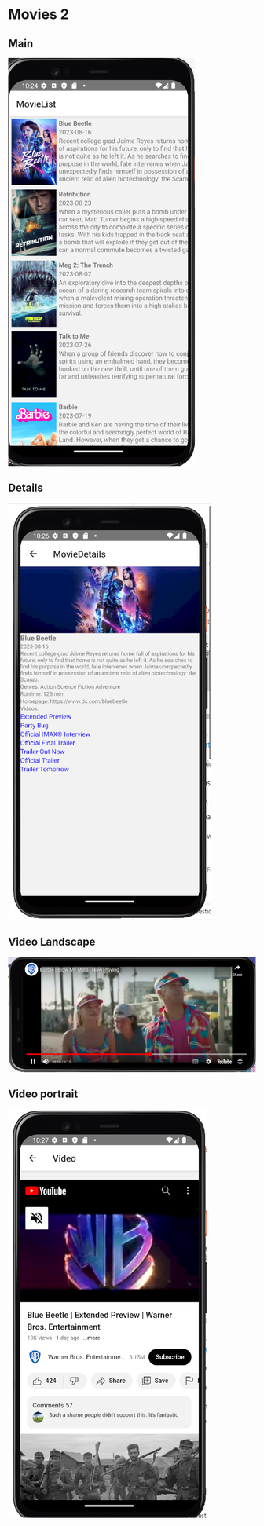 # Movies 2

## Main

![main](main.png)

## Details

![details](details.png)

## Video Landscape

![vid](videoland.png)

## Video portrait

![vid](video.png)